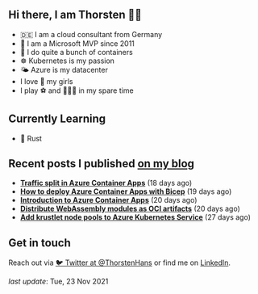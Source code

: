 ## Hi there, I am Thorsten 👋🏼

- 🇩🇪 I am a cloud consultant from Germany
- 🔷 I am a Microsoft MVP since 2011
- 🐳 I do quite a bunch of containers
- ☸️ Kubernetes is my passion
- 🌤 Azure is my datacenter
- I love 💞 my girls
- I play ⚽️ and 🏃🏻‍♂️ in my spare time

## Currently Learning

- 🦀 Rust

## Recent posts I published [on my blog](https://thorsten-hans.com)

- **[Traffic split in Azure Container Apps](https://thorsten-hans.com/traffic-split-in-azure-container-apps/)** (18 days ago)
- **[How to deploy Azure Container Apps with Bicep](https://thorsten-hans.com/how-to-deploy-azure-container-apps-with-bicep/)** (19 days ago)
- **[Introduction to Azure Container Apps](https://thorsten-hans.com/introduction-to-azure-container-apps/)** (20 days ago)
- **[Distribute WebAssembly modules as OCI artifacts](https://thorsten-hans.com/distribute-webassembly-modules-as-oci-artifacts/)** (20 days ago)
- **[Add krustlet node pools to Azure Kubernetes Service](https://thorsten-hans.com/add-krustlet-node-pools-to-azure-kubernetes-service/)** (27 days ago)

## Get in touch

Reach out via [🐦 Twitter at @ThorstenHans](https://twitter.com/ThorstenHans) or find me on [LinkedIn](https://linkedin.com/in/ThorstenHans).

_last update_: Tue, 23 Nov 2021
